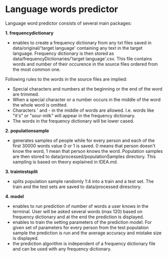 
# Language words predictor

Language word predictor consists of several main packages:

**1. frequencydictionary** 

- enables to create a frequency dictionary from any txt files saved in data/original/'target language' containing any text in the target language. Frequency dictionary is then stored as data/frequencyDictionaries/'target language'.csv. This file contains words and number of their occurence in the source files ordered from the most common one.

Following rules to the words in the source files are implied:
- Special characters and numbers at the beginning or the end of the word are trimmed.
- When a special character or a number occurs in the middle of the word the whole word is omitted.
- Characters ' and - in the middle of words are allowed. I.e. words like "it's" or "sour-milk" will appear in the frequency dictionary.
- The words in the frequency dictionary will be lower cased.

**2. populationsample** 

- generates samples of people while for every person and each of the first 30000 words value 0 or 1 is saved. 0 means that person doesn't know the word, 1 mean that person knows the word. Population samples are then stored to data/processed/populationSamples directory. This sampling is based on theory explained in IDEA.md.

**3. traintestsplit** 

- splits population sample randomly 1:4 into a train and a test set. The train and the test sets are saved to data/processed diresctory.

**4. model**

- enables to run prediction of number of words a user knows in the terminal. User will be asked several words (max 120) based on frequency dictionary and at the end the prediction is displayed.
- enables to train the setting parameters of the prediction model. For given set of parameters for every person from the test population sample the prediction is run and the average accuracy and mistake size is displayed.
- the prediction algorithm is independent of a frequency dictionary file and can be used with any frequency dictionary.


